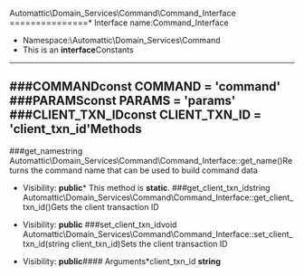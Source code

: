 Automattic\Domain_Services\Command\Command_Interface
===============* Interface name:Command_Interface
* Namespace:\Automattic\Domain_Services\Command
* This is an **interface**Constants
----------
###COMMANDconst COMMAND = 'command'
###PARAMSconst PARAMS = 'params'
###CLIENT_TXN_IDconst CLIENT_TXN_ID = 'client_txn_id'Methods
-------
###get_namestring Automattic\Domain_Services\Command\Command_Interface::get_name()Returns the command name that can be used to build command data



* Visibility: **public*** This method is **static**.
###get_client_txn_idstring Automattic\Domain_Services\Command\Command_Interface::get_client_txn_id()Gets the client transaction ID



* Visibility: **public**
###set_client_txn_idvoid Automattic\Domain_Services\Command\Command_Interface::set_client_txn_id(string client_txn_id)Sets the client transaction ID



* Visibility: **public**#### Arguments*client_txn_id **string**